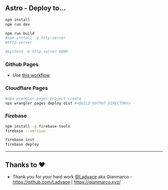 
## Astro - Deploy to...

```sh
npm install
npm run dev

npm run build
#npm install -g http-server
#http-server

#python3 -m http.server 8080
```

### Github Pages

* Use [this workflow](https://github.com/JAlcocerT/web3/blob/main/.github/workflows/deploy_astro.yml)

### Cloudflare Pages



```sh
#npx wrangler pages project create
npx wrangler pages deploy dist #<BUILD_OUTPUT_DIRECTORY>
```

### Firebase

```sh
npm install -g firebase-tools
firebase --version

firebase init
firebase deploy
```

---

## Thanks to ❤️

- Thank you for your hard work [@Ladvace](https://www.github.com/Ladvace) aka Gianmarco - https://github.com/Ladvace | https://gianmarco.xyz/ 
